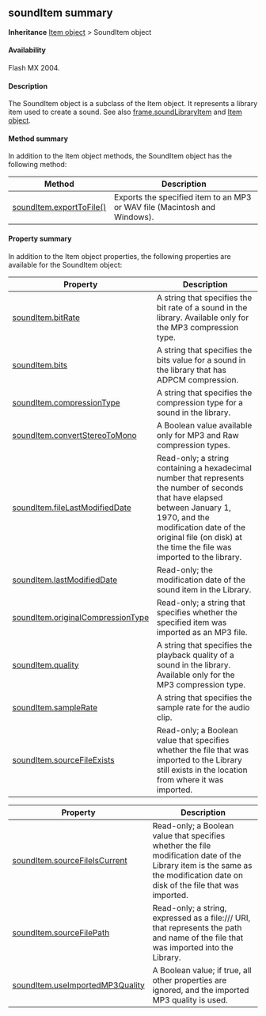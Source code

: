## soundItem summary

**Inheritance** [Item object](../Item_object/item_summary.md) > SoundItem object

#### Availability

Flash MX 2004.

#### Description

The SoundItem object is a subclass of the Item object. It represents a library item used to create a sound. See also [frame.soundLibraryItem](../Frame_object/frame31.md) and [Item object](../Item_object/item_summary.md).

#### Method summary

In addition to the Item object methods, the SoundItem object has the following method:

| **Method**                                | **Description**                                                           |
|-------------------------------------------|---------------------------------------------------------------------------|
| [soundItem.exportToFile()](../SoundItem_object/soundIte4.md) | Exports the specified item to an MP3 or WAV file (Macintosh and Windows). |

#### Property summary

In addition to the Item object properties, the following properties are available for the SoundItem object:

| **Property**                                       | **Description**                                                                                                                                                                                                                                 |
|----------------------------------------------------|-------------------------------------------------------------------------------------------------------------------------------------------------------------------------------------------------------------------------------------------------|
| [soundItem.bitRate](../SoundItem_object/soundItem.md)            | A string that specifies the bit rate of a sound in the library. Available only for the MP3 compression type.                                                                                                                                    |
| [soundItem.bits](../SoundItem_object/soundIte1.md)                    | A string that specifies the bits value for a sound in the library that has ADPCM compression.                                                                                                                                                   |
| [soundItem.compressionType](../SoundItem_object/soundIte2.md)         | A string that specifies the compression type for a sound in the library.                                                                                                                                                                        |
| [soundItem.convertStereoToMono](../SoundItem_object/soundIte3.md)     | A Boolean value available only for MP3 and Raw compression types.                                                                                                                                                                               |
| [soundItem.fileLastModifiedDate](../SoundItem_object/soundIte5.md)    | Read-only; a string containing a hexadecimal number that represents the number of seconds that have elapsed between January 1, 1970, and the modification date of the original file (on disk) at the time the file was imported to the library. |
| [soundItem.lastModifiedDate](../SoundItem_object/soundIte6.md)        | Read-only; the modification date of the sound item in the Library.                                                                                                                                                                              |
| [soundItem.originalCompressionType](../SoundItem_object/soundIte7.md) | Read-only; a string that specifies whether the specified item was imported as an MP3 file.                                                                                                                                                      |
| [soundItem.quality](../SoundItem_object/soundIte8.md)                 | A string that specifies the playback quality of a sound in the library. Available only for the MP3 compression type.                                                                                                                            |
| [soundItem.sampleRate](../SoundItem_object/soundIte9.md)              | A string that specifies the sample rate for the audio clip.                                                                                                                                                                                     |
| [soundItem.sourceFileExists](../SoundItem_object/soundIt10.md)        | Read-only; a Boolean value that specifies whether the file that was imported to the Library still exists in the location from where it was imported.                                                                                            |

| **Property**                                     | **Description**                                                                                                                                                              |
|--------------------------------------------------|------------------------------------------------------------------------------------------------------------------------------------------------------------------------------|
| [soundItem.sourceFileIsCurrent](../SoundItem_object/soundIt11.md)   | Read-only; a Boolean value that specifies whether the file modification date of the Library item is the same as the modification date on disk of the file that was imported. |
| [soundItem.sourceFilePath](../SoundItem_object/soundIt12.md)        | Read-only; a string, expressed as a file:/// URI, that represents the path and name of the file that was imported into the Library.                                          |
| [soundItem.useImportedMP3Quality](../SoundItem_object/soundIt13.md) | A Boolean value; if true, all other properties are ignored, and the imported MP3 quality is used.                                                                            |

<span id="soundItem.bitRate" class="anchor"></span>

